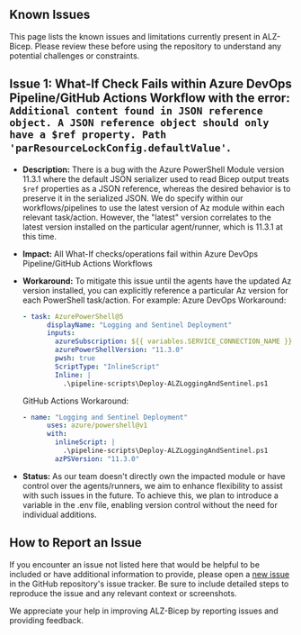 <!-- markdownlint-disable -->
## Known Issues
<!-- markdownlint-restore -->

This page lists the known issues and limitations currently present in ALZ-Bicep. Please review these before using the repository to understand any potential challenges or constraints.

## Issue 1: What-If Check Fails within Azure DevOps Pipeline/GitHub Actions Workflow with the error: `Additional content found in JSON reference object. A JSON reference object should only have a $ref property. Path 'parResourceLockConfig.defaultValue'`.

- **Description:** There is a bug with the Azure PowerShell Module version 11.3.1 where the default JSON serializer used to read Bicep output treats `$ref` properties as a JSON reference, whereas the desired behavior is to preserve it in the serialized JSON. We do specify within our workflows/pipelines to use the latest version of Az module within each relevant task/action. However, the "latest" version correlates to the latest version installed on the particular agent/runner, which is 11.3.1 at this time.
- **Impact:** All What-If checks/operations fail within Azure DevOps Pipeline/GitHub Actions Workflows
- **Workaround:** To mitigate this issue until the agents have the updated Az version installed, you can explicitly reference a particular Az version for each PowerShell task/action. For example:
  Azure DevOps Workaround:

  ```yaml
  - task: AzurePowerShell@5
        displayName: "Logging and Sentinel Deployment"
        inputs:
          azureSubscription: ${{ variables.SERVICE_CONNECTION_NAME }}
          azurePowerShellVersion: "11.3.0"
          pwsh: true
          ScriptType: "InlineScript"
          Inline: |
            .\pipeline-scripts\Deploy-ALZLoggingAndSentinel.ps1
  ```

  GitHub Actions Workaround:

  ```yaml
  - name: "Logging and Sentinel Deployment"
        uses: azure/powershell@v1
        with:
          inlineScript: |
            .\pipeline-scripts\Deploy-ALZLoggingAndSentinel.ps1
          azPSVersion: "11.3.0"
  ```

- **Status:** As our team doesn't directly own the impacted module or have control over the agents/runners, we aim to enhance flexibility to assist with such issues in the future. To achieve this, we plan to introduce a variable in the .env file, enabling version control without the need for individual additions.

## How to Report an Issue

If you encounter an issue not listed here that would be helpful to be included or have additional information to provide, please open a [new issue](https://github.com/Azure/ALZ-Bicep/issues/new?assignees=&labels=bug&projects=&template=bug-report-issue-form.yaml&title=%5BPLACEHOLDER%5D+-+Place+a+descriptive+title+here) in the GitHub repository's issue tracker. Be sure to include detailed steps to reproduce the issue and any relevant context or screenshots.

We appreciate your help in improving ALZ-Bicep by reporting issues and providing feedback.
